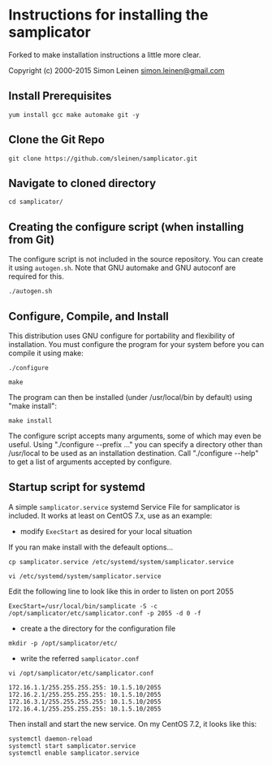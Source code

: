 Instructions for installing the samplicator
===========================================

Forked to make installation instructions a little more clear.

Copyright (c) 2000-2015 Simon Leinen  <simon.leinen@gmail.com>

Install Prerequisites
--------------------------------------------------------

	yum install gcc make automake git -y

Clone the Git Repo
--------------------------------------------------------

	git clone https://github.com/sleinen/samplicator.git
	

Navigate to cloned directory
--------------------------------------------------------

`cd samplicator/`

Creating the configure script (when installing from Git)
--------------------------------------------------------

The configure script is not included in the source repository.  You
can create it using `autogen.sh`.  Note that GNU automake and GNU
autoconf are required for this.

`./autogen.sh`

Configure, Compile, and Install
-------------------------------

This distribution uses GNU configure for portability and flexibility
of installation.  You must configure the program for your system
before you can compile it using make:

`./configure`

`make`

The program can then be installed (under /usr/local/bin by default)
using "make install":

`make install`

The configure script accepts many arguments, some of which may even be
useful.  Using "./configure --prefix ..." you can specify a directory
other than /usr/local to be used as an installation destination.  Call
"./configure --help" to get a list of arguments accepted by configure.

Startup script for systemd
--------------------------

A simple `samplicator.service` systemd Service File for samplicator is
included. It works at least on CentOS 7.x, use as an example:

- modify `ExecStart` as desired for your local situation

If you ran make install with the defeault options...

`cp samplicator.service /etc/systemd/system/samplicator.service`

`vi /etc/systemd/system/samplicator.service`

Edit the following line to look like this in order to listen on port 2055

	ExecStart=/usr/local/bin/samplicate -S -c /opt/samplicator/etc/samplicator.conf -p 2055 -d 0 -f


- create a the directory for the configuration file

`mkdir -p /opt/samplicator/etc/`

- write the referred `samplicator.conf`

`vi /opt/samplicator/etc/samplicator.conf`

	172.16.1.1/255.255.255.255: 10.1.5.10/2055
	172.16.2.1/255.255.255.255: 10.1.5.10/2055
	172.16.3.1/255.255.255.255: 10.1.5.10/2055
	172.16.4.1/255.255.255.255: 10.1.5.10/2055

Then install and start the new service. On my CentOS 7.2, it looks like this:

	systemctl daemon-reload
	systemctl start samplicator.service
	systemctl enable samplicator.service
